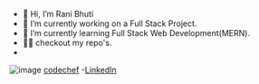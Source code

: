 - 👋 Hi, I’m Rani Bhuti
- 👀 I’m currently working on a Full Stack Project.
- 🌱 I’m currently learning Full Stack Web Development(MERN).
- 👨‍💻 checkout my repo's.
-
![image](https://user-images.githubusercontent.com/68438670/203854170-d90fadce-a0b6-469a-ba8c-9b74916de473.png)
[codechef](https://www.codechef.com/users/rani_prakash)
-[LinkedIn](https://www.linkedin.com/in/rani-prakash/)


<!---
raniprakash/raniprakash is a ✨ special ✨ repository because its `README.md` (this file) appears on your GitHub profile.
You can click the Preview link to take a look at your changes.
--->

